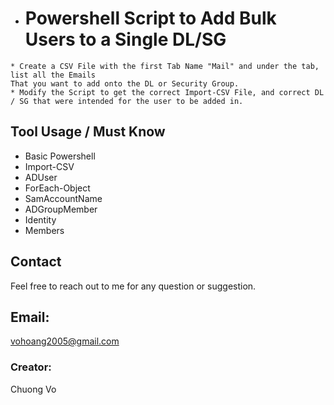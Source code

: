 * # Powershell Script to Add Bulk Users to a Single DL/SG
~~~ 
* Create a CSV File with the first Tab Name "Mail" and under the tab, list all the Emails
That you want to add onto the DL or Security Group.
* Modify the Script to get the correct Import-CSV File, and correct DL / SG that were intended for the user to be added in.
~~~

## Tool Usage / Must Know
* Basic Powershell
* Import-CSV
* ADUser
* ForEach-Object
* SamAccountName
* ADGroupMember
* Identity
* Members

## Contact
Feel free to reach out to me for any question or suggestion.
## Email: 
vohoang2005@gmail.com

### Creator:
Chuong Vo

